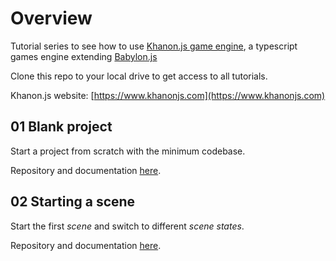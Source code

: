 # Overview

Tutorial series to see how to use [Khanon.js game engine](https://www.npmjs.com/package/@khanonjs/engine), a typescript games engine extending [Babylon.js](https://www.babylonjs.com/)

Clone this repo to your local drive to get access to all tutorials.

Khanon.js website: [https://www.khanonjs.com](https://www.khanonjs.com)

## 01 Blank project
Start a project from scratch with the minimum codebase.

Repository and documentation [here](https://github.com/khanonjs/khanon.js-tutorials/tree/main/01-blank-project).

## 02 Starting a scene
Start the first *scene* and switch to different *scene states*.

Repository and documentation [here](https://github.com/khanonjs/khanon.js-tutorials/tree/main/02-app-workflow).

